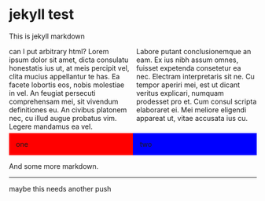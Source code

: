 # jekyll test

This is jekyll markdown

<div style="columns: 2;">
can I put arbitrary html? Lorem ipsum dolor sit amet, dicta consulatu honestatis ius ut, at meis percipit vel, clita mucius appellantur te has. Ea facete lobortis eos, nobis molestiae in vel. An feugiat persecuti comprehensam mei, sit vivendum definitiones eu. An civibus platonem nec, cu illud augue probatus vim. Legere mandamus ea vel.

Labore putant conclusionemque an eam. Ex ius nibh assum omnes, fuisset expetenda consetetur ea nec. Electram interpretaris sit ne. Cu tempor aperiri mei, est ut dicant veritus explicari, numquam prodesset pro et. Cum consul scripta elaboraret ei. Mei meliore eligendi appareat ut, vitae accusata ius cu.
</div>


<style>
.foo {
  display: flex;
}
.foo>* {
  flex: 1 1 auto;
  padding: 1em;
}
.one {
  background: red;
}
.two {
  background: blue;
}
</style>
<div class="foo">
  <div class="one">one</div>
  <div class="two">two</div>
</div>

And some more markdown.

---

maybe this needs another push
